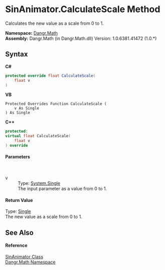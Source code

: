 # SinAnimator.CalculateScale Method 
 

Calculates the new value as a scale from 0 to 1.

**Namespace:**&nbsp;<a href="N_Dangr_Math">Dangr.Math</a><br />**Assembly:**&nbsp;Dangr.Math (in Dangr.Math.dll) Version: 1.0.6381.41472 (1.0.*)

## Syntax

**C#**<br />
``` C#
protected override float CalculateScale(
	float v
)
```

**VB**<br />
``` VB
Protected Overrides Function CalculateScale ( 
	v As Single
) As Single
```

**C++**<br />
``` C++
protected:
virtual float CalculateScale(
	float v
) override
```


#### Parameters
&nbsp;<dl><dt>v</dt><dd>Type: <a href="http://msdn2.microsoft.com/en-us/library/3www918f" target="_blank">System.Single</a><br />The input parameter as a value from 0 to 1.</dd></dl>

#### Return Value
Type: <a href="http://msdn2.microsoft.com/en-us/library/3www918f" target="_blank">Single</a><br />The new value as a scale from 0 to 1.

## See Also


#### Reference
<a href="T_Dangr_Math_SinAnimator">SinAnimator Class</a><br /><a href="N_Dangr_Math">Dangr.Math Namespace</a><br />